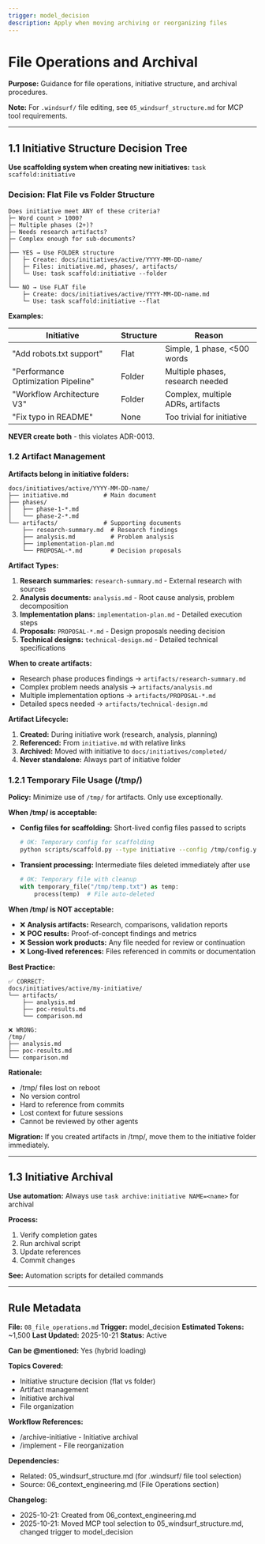 ```yaml
---
trigger: model_decision
description: Apply when moving archiving or reorganizing files
---
```


# File Operations and Archival

**Purpose:** Guidance for file operations, initiative structure, and archival procedures.

**Note:** For `.windsurf/` file editing, see `05_windsurf_structure.md` for MCP tool requirements.

---

## 1.1 Initiative Structure Decision Tree

**Use scaffolding system when creating new initiatives:** `task scaffold:initiative`

### Decision: Flat File vs Folder Structure

```text
Does initiative meet ANY of these criteria?
├─ Word count > 1000?
├─ Multiple phases (2+)?
├─ Needs research artifacts?
├─ Complex enough for sub-documents?
│
├── YES → Use FOLDER structure
│   ├─ Create: docs/initiatives/active/YYYY-MM-DD-name/
│   ├─ Files: initiative.md, phases/, artifacts/
│   └─ Use: task scaffold:initiative --folder
│
└── NO → Use FLAT file
    ├─ Create: docs/initiatives/active/YYYY-MM-DD-name.md
    └─ Use: task scaffold:initiative --flat
```

**Examples:**

| Initiative | Structure | Reason |
|------------|-----------|--------|
| "Add robots.txt support" | Flat | Simple, 1 phase, <500 words |
| "Performance Optimization Pipeline" | Folder | Multiple phases, research needed |
| "Workflow Architecture V3" | Folder | Complex, multiple ADRs, artifacts |
| "Fix typo in README" | None | Too trivial for initiative |

**NEVER create both** - this violates ADR-0013.

### 1.2 Artifact Management

**Artifacts belong in initiative folders:**

```text
docs/initiatives/active/YYYY-MM-DD-name/
├── initiative.md          # Main document
├── phases/
│   ├── phase-1-*.md
│   └── phase-2-*.md
└── artifacts/             # Supporting documents
    ├── research-summary.md  # Research findings
    ├── analysis.md          # Problem analysis
    ├── implementation-plan.md
    └── PROPOSAL-*.md        # Decision proposals
```

**Artifact Types:**

1. **Research summaries:** `research-summary.md` - External research with sources
2. **Analysis documents:** `analysis.md` - Root cause analysis, problem decomposition
3. **Implementation plans:** `implementation-plan.md` - Detailed execution steps
4. **Proposals:** `PROPOSAL-*.md` - Design proposals needing decision
5. **Technical designs:** `technical-design.md` - Detailed technical specifications

**When to create artifacts:**

- Research phase produces findings → `artifacts/research-summary.md`
- Complex problem needs analysis → `artifacts/analysis.md`
- Multiple implementation options → `artifacts/PROPOSAL-*.md`
- Detailed specs needed → `artifacts/technical-design.md`

**Artifact Lifecycle:**

1. **Created:** During initiative work (research, analysis, planning)
2. **Referenced:** From `initiative.md` with relative links
3. **Archived:** Moved with initiative to `docs/initiatives/completed/`
4. **Never standalone:** Always part of initiative folder

### 1.2.1 Temporary File Usage (/tmp/)

**Policy:** Minimize use of `/tmp/` for artifacts. Only use exceptionally.

**When /tmp/ is acceptable:**

- **Config files for scaffolding:** Short-lived config files passed to scripts
  ```bash
  # OK: Temporary config for scaffolding
  python scripts/scaffold.py --type initiative --config /tmp/config.yaml
  ```

- **Transient processing:** Intermediate files deleted immediately after use
  ```python
  # OK: Temporary file with cleanup
  with temporary_file("/tmp/temp.txt") as temp:
      process(temp)  # File auto-deleted
  ```

**When /tmp/ is NOT acceptable:**

- ❌ **Analysis artifacts:** Research, comparisons, validation reports
- ❌ **POC results:** Proof-of-concept findings and metrics
- ❌ **Session work products:** Any file needed for review or continuation
- ❌ **Long-lived references:** Files referenced in commits or documentation

**Best Practice:**

```text
✅ CORRECT:
docs/initiatives/active/my-initiative/
└── artifacts/
    ├── analysis.md
    ├── poc-results.md
    └── comparison.md

❌ WRONG:
/tmp/
├── analysis.md
├── poc-results.md
└── comparison.md
```

**Rationale:**
- /tmp/ files lost on reboot
- No version control
- Hard to reference from commits
- Lost context for future sessions
- Cannot be reviewed by other agents

**Migration:** If you created artifacts in /tmp/, move them to the initiative folder immediately.

---

## 1.3 Initiative Archival

**Use automation:** Always use `task archive:initiative NAME=<name>` for archival

**Process:**

1. Verify completion gates
2. Run archival script
3. Update references
4. Commit changes

**See:** Automation scripts for detailed commands

---

## Rule Metadata

**File:** `08_file_operations.md`
**Trigger:** model_decision
**Estimated Tokens:** ~1,500
**Last Updated:** 2025-10-21
**Status:** Active

**Can be @mentioned:** Yes (hybrid loading)

**Topics Covered:**

- Initiative structure decision (flat vs folder)
- Artifact management
- Initiative archival
- File organization

**Workflow References:**

- /archive-initiative - Initiative archival
- /implement - File reorganization

**Dependencies:**

- Related: 05_windsurf_structure.md (for .windsurf/ file tool selection)
- Source: 06_context_engineering.md (File Operations section)

**Changelog:**

- 2025-10-21: Created from 06_context_engineering.md
- 2025-10-21: Moved MCP tool selection to 05_windsurf_structure.md, changed trigger to model_decision
